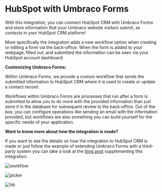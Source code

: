 # HubSpot with Umbraco Forms
With this integration, you can connect HubSpot CRM with Umbraco Forms and store information  that your Umbraco website visitors submit, as contacts in your HubSpot CRM platform!

More specifically the integration adds a new workflow option when creating or editing a form via the back-office. When the form is added to your webpage, filled out, and submitted the information can be seen via your HubSpot account dashboard. 

**Customizing Umbraco Forms:**

Within Umbraco Forms, we provide a custom workflow that sends the submitted information to HubSpot CRM where it is used to create or update a contact record. 

Workflows within Umbraco Forms are processes that run after a form is submitted to allow you to do more with the provided information than just store it in the database for subsequent review in the back-office. Out of the box, you can configure operations like sending an email with the information provided, but workflows are also something you can build yourself for the specific needs of your application. 

**Want to know more about how the integration is made?**

If you want to see the details on how the integration to HubSpot CRM is made or just follow the example of extending Umbraco Forms with a third-party system you can take a look at the [blog post](https://umbraco.com/blog/integrating-umbraco-forms-with-hubspot-crm/) supplementing this integration. 

![workflow](https://raw.githubusercontent.com/umbraco/Umbraco.Forms.Integrations/main-v10/src/Umbraco.Forms.Integrations.Crm.Hubspot/docs/images/workflow.png)

![picker](https://raw.githubusercontent.com/umbraco/Umbraco.Forms.Integrations/main-v10/src/Umbraco.Forms.Integrations.Crm.Hubspot/docs/images/picker.png)

![hb](https://raw.githubusercontent.com/umbraco/Umbraco.Forms.Integrations/main-v10/src/Umbraco.Forms.Integrations.Crm.Hubspot/docs/images/hb.png)
